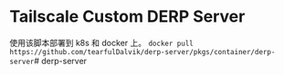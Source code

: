 # Tailscale Custom DERP Server
使用该脚本部署到 k8s 和 docker 上。
`docker pull https://github.com/tearfulDalvik/derp-server/pkgs/container/derp-server`#   d e r p - s e r v e r  
 